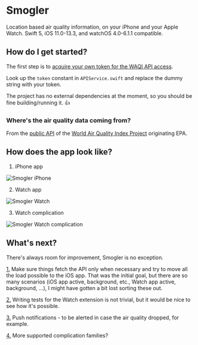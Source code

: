 # Smogler #

Location based air quality information, on your iPhone and your Apple Watch. Swift 5, iOS 11.0-13.3, and watchOS 4.0-6.1.1 compatible.

## How do I get started? ##

The first step is to [acquire your own token for the WAQI API access](https://aqicn.org/data-platform/token/#/).

Look up the `token` constant in `APIService.swift` and replace the dummy string with your token.

The project has no external dependencies at the moment, so you should be fine building/running it. :+1:

### Where's the air quality data coming from? ###

From the [public API](https://aqicn.org/api/) of the [World Air Quality Index Project](https://waqi.info/) originating EPA.

## How does the app look like? ##

1. iPhone app

![Smogler iPhone](https://user-images.githubusercontent.com/1460573/71706144-f3b10e00-2d97-11ea-9969-c42973e35926.png)

2. Watch app

![Smogler Watch](https://user-images.githubusercontent.com/1460573/71706066-9321d100-2d97-11ea-8105-1a1c9d474b84.PNG)

3. Watch complication

![Smogler Watch complication](https://user-images.githubusercontent.com/1460573/71706070-95842b00-2d97-11ea-801d-94ecc1ae7ab4.PNG)

## What's next?

There's always room for improvement, Smogler is no exception. 

[1.](https://github.com/vasarhelyia/Smogler/issues/4) Make sure things fetch the API only when necessary and try to move all the load possible to the iOS app. That was the initial goal, but there are so many scenarios (iOS app active, background, etc., Watch app active, background, ...), I might have gotten a bit lost sorting these out.

[2.](https://github.com/vasarhelyia/Smogler/issues/5) Writing tests for the Watch extension is not trivial, but it would be nice to see how it's possible.

[3.](https://github.com/vasarhelyia/Smogler/issues/1) Push notifications - to be alerted in case the air quality dropped, for example.

[4.](https://github.com/vasarhelyia/Smogler/issues/6) More supported complication families?
